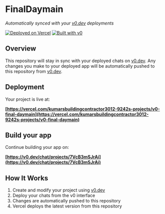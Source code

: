 # FinalDaymain

*Automatically synced with your [v0.dev](https://v0.dev) deployments*

[![Deployed on Vercel](https://img.shields.io/badge/Deployed%20on-Vercel-black?style=for-the-badge&logo=vercel)](https://vercel.com/kumarsbuildingcontractor3012-9242s-projects/v0-final-daymain)
[![Built with v0](https://img.shields.io/badge/Built%20with-v0.dev-black?style=for-the-badge)](https://v0.dev/chat/projects/7VcB3mSJrAi)

## Overview

This repository will stay in sync with your deployed chats on [v0.dev](https://v0.dev).
Any changes you make to your deployed app will be automatically pushed to this repository from [v0.dev](https://v0.dev).

## Deployment

Your project is live at:

**[https://vercel.com/kumarsbuildingcontractor3012-9242s-projects/v0-final-daymain](https://vercel.com/kumarsbuildingcontractor3012-9242s-projects/v0-final-daymain)**

## Build your app

Continue building your app on:

**[https://v0.dev/chat/projects/7VcB3mSJrAi](https://v0.dev/chat/projects/7VcB3mSJrAi)**

## How It Works

1. Create and modify your project using [v0.dev](https://v0.dev)
2. Deploy your chats from the v0 interface
3. Changes are automatically pushed to this repository
4. Vercel deploys the latest version from this repository
